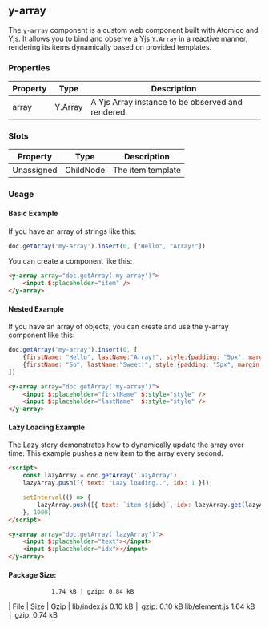 ## y-array

The `y-array` component is a custom web component built with Atomico and Yjs. It allows you to bind and observe a Yjs `Y.Array` in a reactive manner, rendering its items dynamically based on provided templates.

### Properties

| Property | Type    | Description                         |
|----------|---------|-------------------------------------|
| array    | Y.Array | A Yjs Array instance to be observed and rendered. |

### Slots

| Property   | Type      | Description       |
| ---------- | --------- |-------------------|
| Unassigned | ChildNode | The item template |

### Usage

#### Basic Example

If you have an array of strings like this:

```javascript
doc.getArray('my-array').insert(0, ["Hello", "Array!"])
```
You can create a component like this:
```html
<y-array array="doc.getArray('my-array')">
    <input $:placeholder="item" />
</y-array>
``` 
#### Nested Example

If you have an array of objects, you can create and use the y-array component like this:


```javascript
doc.getArray('my-array').insert(0, [
    {firstName: "Hello", lastName:"Array!", style:{padding: "5px", margin: "5px"}},
    {firstName: "So", lastName:"Sweet!", style:{padding: "5px", margin: "5px"}}
])
```
```html
<y-array array="doc.getArray('my-array')">
    <input $:placeholder="firstName" $:style="style" />
    <input $:placeholder="lastName"  $:style="style" />
</y-array>
```

#### Lazy Loading Example
The Lazy story demonstrates how to dynamically update the array over time.  This example pushes a new item to the array every second.



```html
<script>
    const lazyArray = doc.getArray('lazyArray')
    lazyArray.push([{ text: "Lazy loading..", idx: 1 }]);

    setInterval(() => {
        lazyArray.push([{ text: `item ${idx}`, idx: lazyArray.get(lazyArray.length - 1).idx + 1 }]);
    }, 1000)
</script>

<y-array array="doc.getArray('lazyArray')">
    <input $:placeholder="text"></input>
    <input $:placeholder="idx"></input>
</y-array>
```

#### Package Size:
                1.74 kB | gzip: 0.84 kB

| File         | Size   | Gzip         |
lib/index.js    0.10 kB │ gzip: 0.10 kB
lib/element.js  1.64 kB │ gzip: 0.74 kB

[//]: # ()
[//]: # (#### Custom Template Example)

[//]: # (The following example demonstrates how to use a custom template to render the array items. )

[//]: # ()
[//]: # (```html)

[//]: # (<y-array array="doc.getArray&#40;'my-array'&#41;">)

[//]: # (    <template $:item="{firstName, lastName}">)

[//]: # (        <div style="padding: 5px; margin: 5px;">)

[//]: # (            <span>{firstName}</span>)

[//]: # (            <span>{lastName}</span>)

[//]: # (        </div>)

[//]: # (    </template>)

[//]: # (</y-array>)

[//]: # (```)